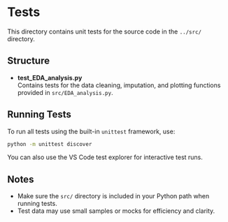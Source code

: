 # Tests

This directory contains unit tests for the source code in the `../src/` directory.

## Structure

- **test_EDA_analysis.py**  
  Contains tests for the data cleaning, imputation, and plotting functions provided in `src/EDA_analysis.py`.

## Running Tests

To run all tests using the built-in `unittest` framework, use:

```sh
python -m unittest discover
```

You can also use the VS Code test explorer for interactive test runs.

## Notes

- Make sure the `src/` directory is included in your Python path when running tests.
- Test data may use small samples or mocks for efficiency and clarity.

